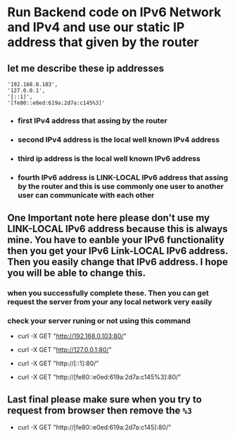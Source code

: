 <!-- @format -->

# Run Backend code on IPv6 Network and IPv4 and use our static IP address that given by the router

## let me describe these ip addresses

    '192.168.0.103',
    '127.0.0.1',
    '[::1]',
    '[fe80::e0ed:619a:2d7a:c145%3]'

- ### first IPv4 address that assing by the router

- ### second IPv4 address is the local well known IPv4 address

- ### third ip address is the local well known IPv6 address

- ### fourth IPv6 address is LINK-LOCAL IPv6 address that assing by the router and this is use commonly one user to another user can communicate with each other

## One Important note here please don't use my LINK-LOCAL IPv6 address because this is always mine. You have to eanble your IPv6 functionality then you get your IPv6 Link-LOCAL IPv6 address. Then you easily change that IPv6 address. I hope you will be able to change this.

### when you successfully complete these. Then you can get request the server from your any local network very easily

### check your server runing or not using this command

- curl -X GET "http://192.168.0.103:80/"

- curl -X GET "http://127.0.0.1:80/"

- curl -X GET "http://[::1]:80/"

- curl -X GET "http://[fe80::e0ed:619a:2d7a:c145%3]:80/"

## Last final please make sure when you try to request from browser then remove the `%3`

- curl -X GET "http://[fe80::e0ed:619a:2d7a:c145]:80/"

